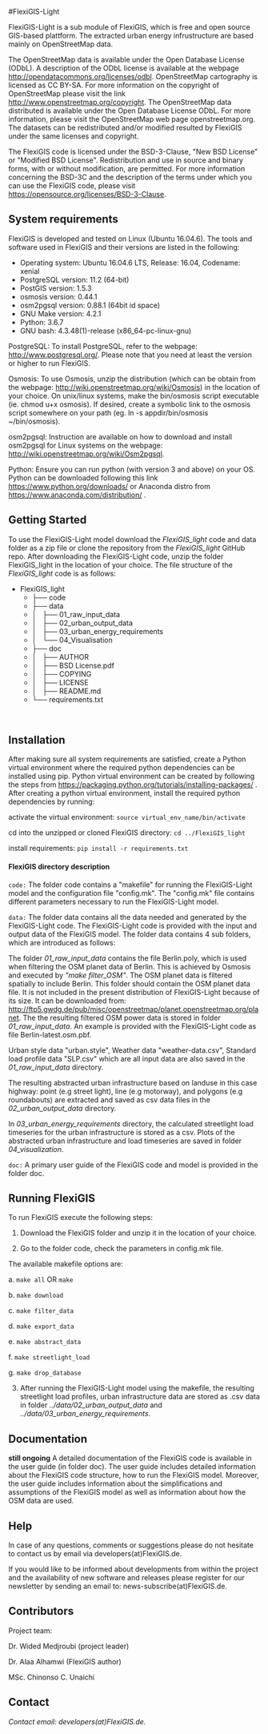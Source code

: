 
#FlexiGIS-Light

FlexiGIS-Light is a sub module of FlexiGIS, which is free and open source GIS-based plattform. The extracted urban energy infrustructure are based mainly on OpenStreetMap data.

The OpenStreetMap data is available under the Open Database License (ODbL). A description of the ODbL license is available at the webpage http://opendatacommons.org/licenses/odbl.
OpenStreetMap cartography is licensed as CC BY-SA. For more information on the copyright of OpenStreetMap please visit the link http://www.openstreetmap.org/copyright. The OpenStreetMap data distributed is available under the Open Database License ODbL. For more information, please visit the OpenStreetMap web page openstreetmap.org.
The datasets can be redistributed and/or modified resulted by FlexiGIS under the same licenses and copyright.

The FlexiGIS code is licensed under the BSD-3-Clause, "New BSD License" or "Modified BSD License". Redistribution and use in source and binary forms, with or without modification, are permitted. For more information concerning the BSD-3C and the description of the terms under which you can use the FlexiGIS code, please visit https://opensource.org/licenses/BSD-3-Clause.

## System requirements
FlexiGIS is developed and tested on Linux (Ubuntu 16.04.6). The tools and software used in FlexiGIS and their versions are listed in the following:

* Operating system: Ubuntu 16.04.6 LTS, Release: 16.04, Codename: xenial
* PostgreSQL version: 11.2 (64-bit)
* PostGIS version: 1.5.3
* osmosis version: 0.44.1
* osm2pgsql version: 0.88.1 (64bit id space)
* GNU Make version: 4.2.1
* Python: 3.6.7
* GNU bash: 4.3.48(1)-release (x86_64-pc-linux-gnu)


PostgreSQL: To install PostgreSQL, refer to the webpage: http://www.postgresql.org/. Please note that you need at least the version or higher to run FlexiGIS.

Osmosis: To use Osmosis, unzip the distribution (which can be obtain from the webpage: http://wiki.openstreetmap.org/wiki/Osmosis) in the location of your choice. On unix/linux systems, make the bin/osmosis script executable (ie. chmod u+x osmosis). If desired, create a symbolic link to the osmosis script somewhere on your path (eg. ln -s appdir/bin/osmosis ~/bin/osmosis).

osm2pgsql: Instruction are available on how to download and install osm2pgsql for Linux systems on the webpage: http://wiki.openstreetmap.org/wiki/Osm2pgsql.

Python: Ensure you can run python (with version 3 and above) on your OS. Python can be downloaded following this link https://www.python.org/downloads/ or Anaconda distro from https://www.anaconda.com/distribution/ .

## Getting Started
To use the FlexiGIS-Light model download the *FlexiGIS_light* code and data folder as a zip file or clone the repository from the *FlexiGIS_light* GitHub repo. After downloading the FlexiGIS-Light code, unzip the folder FlexiGIS_light in the location of your choice. The file structure of the *FlexiGIS_light* code is as follows:

* FlexiGIS_light
    * ├── code
    * ├── data
    * │   ├── 01_raw_input_data
    * │   ├── 02_urban_output_data
    * │   ├── 03_urban_energy_requirements
    * │   └── 04_Visualisation
    * ├── doc
    * │   ├── AUTHOR
    * │   ├── BSD License.pdf
    * │   ├── COPYING
    * │   ├── LICENSE
    * │   ├── README.md
    * └── requirements.txt

  
## Installation
After making sure all system requirements are satisfied, create a Python virtual environment where the required python dependencies can be installed using pip. Python virtual
environment can be created by following the steps from https://packaging.python.org/tutorials/installing-packages/ . After creating a python virtual environment, install
the required python dependencies by running:

activate the virtual environment: `source virtual_env_name/bin/activate`

cd into the unzipped or cloned FlexiGIS directory: `cd ../FlexiGIS_light`

install requirements: `pip install -r requirements.txt`

#### FlexiGIS directory description

`code:` The folder code contains a "makefile" for running the FlexiGIS-Light model and the configuration file "config.mk". The "config.mk" file contains different parameters necessary
 to run the FlexiGIS-Light model.

`data:` The folder data contains all the data needed and generated by the FlexiGIS-Light code. The FlexiGIS-Light code is provided with the input and output data of the FlexiGIS model. The folder data contains 4 sub folders, which are introduced as follows:

The folder *01_raw_input_data* contains the file Berlin.poly, which is used when filtering the OSM planet data of Berlin. This is achieved by Osmosis and executed by *"make filter_OSM"*. The OSM planet data is filtered spatially to include Berlin. This folder should contain the OSM planet data file. It is not included in the present distribution of FlexiGIS-Light because of its size. It can be downloaded from: http://ftp5.gwdg.de/pub/misc/openstreetmap/planet.openstreetmap.org/planet. The the resulting filtered OSM power data is stored in folder *01_raw_input_data*. An example is provided with the FlexiGIS-Light code as file Berlin-latest.osm.pbf.

Urban style data "urban.style", Weather data "weather-data.csv", Standard load profile data "SLP.csv" which are all input data are also saved in the *01_raw_input_data* directory.

The resulting abstracted urban infrastructure based on landuse in this case highway: point (e.g street light), line (e.g motorway), and polygons (e.g roundabouts) are extracted and saved as csv data files in the *02_urban_output_data* directory.

In *03_urban_energy_requirements* directory, the calculated streetlight load timeseries for the urban infrastructure is stored as a csv. Plots of the abstracted urban infrastructure and load timeseries are saved in folder *04_visualization*.

`doc:` A primary user guide of the FlexiGIS code and model  is provided in the folder doc.

## Running FlexiGIS

To run FlexiGIS execute the following steps:

1. Download the FlexiGIS folder and unzip it in the location of your choice.

2. Go to the folder code, check the parameters in config.mk file.

The available makefile options are:

a. `make all` OR `make`

b. `make download`

c. `make filter_data`

d. `make export_data`

e. `make abstract_data`

f. `make streetlight_load`

g. `make drop_database`

3. After running the FlexiGIS-Light model using the makefile, the resulting streetlight load profiles, urban infrastructure data are stored as .csv data in folder *../data/02_urban_output_data* and *../data/03_urban_energy_requirements*.

## Documentation
**still ongoing**
A detailed documentation of the FlexiGIS code  is available in the user guide (in folder doc).
The user guide includes detailed information about the FlexiGIS code structure, how to run the FlexiGIS model. Moreover, the user guide includes information about the simplifications and assumptions of the FlexiGIS model as well as information about how the OSM data are used.

## Help

In case of any questions, comments or suggestions please do not hesitate to contact us by email via developers(at)FlexiGIS.de.

If you would like to be informed about developments from within the project and the availability of new software and releases please register for our newsletter by sending an email to:
news-subscribe(at)FlexiGIS.de.

## Contributors
Project team:

Dr. Wided Medjroubi (project leader)

Dr. Alaa Alhamwi (FlexiGIS author)

MSc. Chinonso C. Unaichi

## Contact

*Contact email: developers(at)FlexiGIS.de.*

